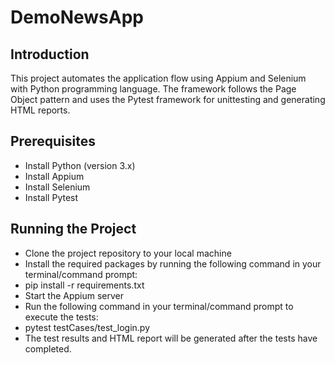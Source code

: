 # DemoNewsApp

## Introduction
This project automates the application flow using Appium and Selenium with Python programming language. The framework follows the Page Object pattern and uses the Pytest framework for unittesting and generating HTML reports.

## Prerequisites
* Install Python (version 3.x)
* Install Appium
* Install Selenium
* Install Pytest

## Running the Project
* Clone the project repository to your local machine
* Install the required packages by running the following command in your terminal/command prompt:
* pip install -r requirements.txt
* Start the Appium server
* Run the following command in your terminal/command prompt to execute the tests:
* pytest testCases/test_login.py
* The test results and HTML report will be generated after the tests have completed.
